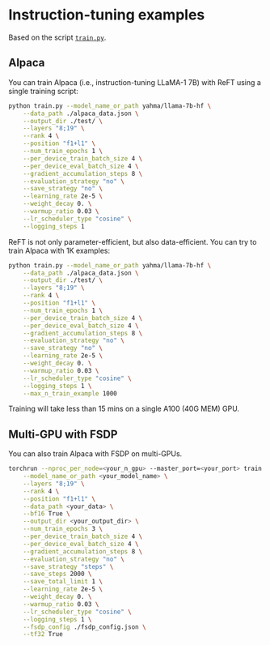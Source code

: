 # Instruction-tuning examples

Based on the script [`train.py`](https://github.com/stanfordnlp/pyreft/blob/main/examples/alpaca/train.py).

## Alpaca

You can train Alpaca (i.e., instruction-tuning LLaMA-1 7B) with ReFT using a single training script:

```bash
python train.py --model_name_or_path yahma/llama-7b-hf \
	--data_path ./alpaca_data.json \
	--output_dir ./test/ \
	--layers "8;19" \
	--rank 4 \
	--position "f1+l1" \
	--num_train_epochs 1 \
	--per_device_train_batch_size 4 \
	--per_device_eval_batch_size 4 \
	--gradient_accumulation_steps 8 \
	--evaluation_strategy "no" \
	--save_strategy "no" \
	--learning_rate 2e-5 \
	--weight_decay 0. \
	--warmup_ratio 0.03 \
	--lr_scheduler_type "cosine" \
	--logging_steps 1
```

ReFT is not only parameter-efficient, but also data-efficient. You can try to train Alpaca with 1K examples:

```bash
python train.py --model_name_or_path yahma/llama-7b-hf \
	--data_path ./alpaca_data.json \
	--output_dir ./test/ \
	--layers "8;19" \
	--rank 4 \
	--position "f1+l1" \
	--num_train_epochs 1 \
	--per_device_train_batch_size 4 \
	--per_device_eval_batch_size 4 \
	--gradient_accumulation_steps 8 \
	--evaluation_strategy "no" \
	--save_strategy "no" \
	--learning_rate 2e-5 \
	--weight_decay 0. \
	--warmup_ratio 0.03 \
	--lr_scheduler_type "cosine" \
	--logging_steps 1 \
    --max_n_train_example 1000
```

Training will take less than 15 mins on a single A100 (40G MEM) GPU.

## Multi-GPU with FSDP

You can also train Alpaca with FSDP on multi-GPUs.

```bash
torchrun --nproc_per_node=<your_n_gpu> --master_port=<your_port> train.py \
    --model_name_or_path <your_model_name> \
    --layers "8;19" \
    --rank 4 \
    --position "f1+l1" \
    --data_path <your_data> \
    --bf16 True \
    --output_dir <your_output_dir> \
    --num_train_epochs 3 \
    --per_device_train_batch_size 4 \
    --per_device_eval_batch_size 4 \
    --gradient_accumulation_steps 8 \
    --evaluation_strategy "no" \
    --save_strategy "steps" \
    --save_steps 2000 \
    --save_total_limit 1 \
    --learning_rate 2e-5 \
    --weight_decay 0. \
    --warmup_ratio 0.03 \
    --lr_scheduler_type "cosine" \
    --logging_steps 1 \
    --fsdp_config ./fsdp_config.json \
    --tf32 True
```
